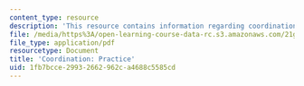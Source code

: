 ```yaml
---
content_type: resource
description: 'This resource contains information regarding coordination: Practice.'
file: /media/https%3A/open-learning-course-data-rc.s3.amazonaws.com/21g-222-expository-writing-for-bilingual-students-fall-2002/1fb7bcce29932662962ca4688c5585cd_MIT21G_222F02_coordinatn_p.pdf
file_type: application/pdf
resourcetype: Document
title: 'Coordination: Practice'
uid: 1fb7bcce-2993-2662-962c-a4688c5585cd
---
```

